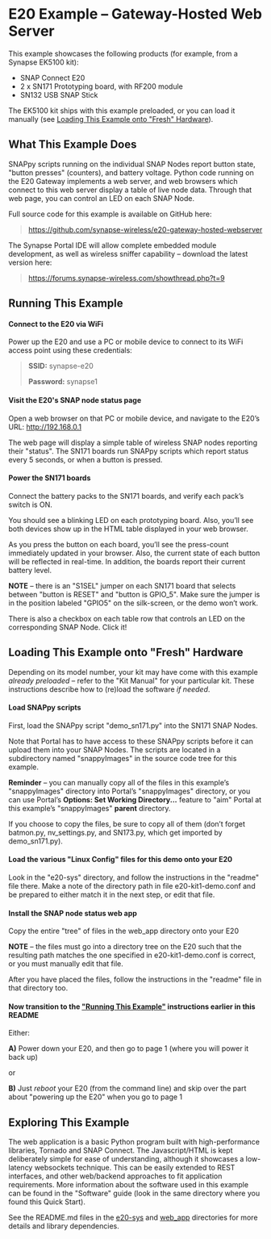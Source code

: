# E20 Example – Gateway-Hosted Web Server

This example showcases the following products (for example, from a Synapse EK5100 kit):

* SNAP Connect E20
* 2 x SN171 Prototyping board, with RF200 module
* SN132 USB SNAP Stick

The EK5100 kit ships with this example preloaded, or you can load it manually (see [Loading This Example onto "Fresh" Hardware](#loading-this-example-onto-fresh-hardware)).

## What This Example Does

SNAPpy scripts running on the individual SNAP Nodes report button state, "button presses" (counters), and battery voltage. Python code running on the E20 Gateway implements a web server, and web browsers which connect to this web server display a table of live node data. Through that web page, you can control an LED on each SNAP Node.

Full source code for this example is available on GitHub here: 

> https://github.com/synapse-wireless/e20-gateway-hosted-webserver

The Synapse Portal IDE will allow complete embedded module development, as well as wireless sniffer capability – download the latest version here: 

> https://forums.synapse-wireless.com/showthread.php?t=9

## Running This Example

#### Connect to the E20 via WiFi
Power up the E20 and use a PC or mobile device to connect to its WiFi access point using these credentials:

> **SSID:** synapse-e20
>
> **Password:** synapse1

#### Visit the E20's SNAP node status page
Open a web browser on that PC or mobile device, and navigate to the E20’s URL:  http://192.168.0.1

The web page will display a simple table of wireless SNAP nodes reporting their "status". The SN171 boards run SNAPpy scripts which report status every 5 seconds, or when a button is pressed.

#### Power the SN171 boards
Connect the battery packs to the SN171 boards, and verify each pack’s switch is ON.

You should see a blinking LED on each prototyping board. Also, you’ll see both devices show up in the HTML table displayed in your web browser.

As you press the button on each board, you’ll see the press-count immediately updated in your browser. Also, the current state of each button will be reflected in real-time. In addition, the boards report their current battery level.

**NOTE** – there is an "S1SEL" jumper on each SN171 board that selects between "button is RESET" and "button is GPIO_5". Make sure the jumper is in the position labeled "GPIO5" on the silk-screen, or the demo won’t work.

There is also a checkbox on each table row that controls an LED on the corresponding SNAP Node. Click it! 

## Loading This Example onto "Fresh" Hardware

Depending on its model number, your kit may have come with this example *already preloaded* – refer to the "Kit Manual" for your particular kit. These instructions describe how to (re)load the software *if needed*.

#### Load SNAPpy scripts

First, load the SNAPpy script "demo_sn171.py" into the SN171 SNAP Nodes.

Note that Portal has to have access to these SNAPpy scripts before it can upload them into your SNAP Nodes. The scripts are located in a subdirectory named "snappyImages" in the source code tree for this example.

**Reminder** – you can manually copy all of the files in this example’s "snappyImages" directory into Portal’s "snappyImages" directory, or you can use Portal’s **Options: Set Working Directory...** feature to "aim" Portal at this example’s "snappyImages" **parent** directory.

If you choose to copy the files, be sure to copy all of them (don’t forget batmon.py, nv_settings.py, and SN173.py, which get imported by demo_sn171.py).

#### Load the various "Linux Config" files for this demo onto your E20

Look in the "e20-sys" directory, and follow the instructions in the "readme" file there. Make a note of the directory path in file e20-kit1-demo.conf and be prepared to either match it in the next step, or edit that file.

#### Install the SNAP node status web app
Copy the entire "tree" of files in the web_app directory onto your E20

**NOTE** – the files must go into a directory tree on the E20 such that the resulting path matches the one specified in e20-kit1-demo.conf is correct, or you must manually edit that file.

After you have placed the files, follow the instructions in the "readme" file in that directory too.

#### Now transition to the ["Running This Example"](#running-this-example) instructions earlier in this README

Either: 

**A)** Power down your E20, and then go to page 1 (where you will power it back up)

or

**B)** Just *reboot* your E20 (from the command line) and skip over the part about  "powering up the E20" when you go to page 1

## Exploring This Example

The web application is a basic Python program built with high-performance libraries, Tornado and SNAP Connect. The Javascript/HTML is kept deliberately simple for ease of understanding, although it showcases a low-latency websockets technique. This can be easily extended to REST interfaces, and other web/backend approaches to fit application requirements. More information about the software used in this example can be found in the "Software" guide (look in the same directory where you found this Quick Start).

See the README.md files in the [e20-sys](e20-sys) and [web_app](web_app) directories for more details and library dependencies.

<!-- meta-tags: vvv-e20, vvv-sn171, vvv-rf200, vvv-ek5100, vvv-snapconnect, vvv-js, vvv-html, vvv-python, vvv-example -->
